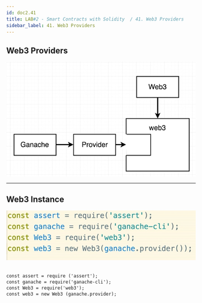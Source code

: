 ```yaml
---
id: doc2.41
title: LAB#2 - Smart Contracts with Solidity  / 41. Web3 Providers
sidebar_label: 41. Web3 Providers
---
```


## Web3 Providers


![alt text](.\assets\Imagem41_1.jpg)


---

## Web3 Instance



![alt text](.\assets\Imagem41_2.jpg)

~~~

const assert = require ('assert');
const ganache = require('ganache-cli');
const Web3 = require('web3');
const web3 = new Web3 (ganache.provider);

~~~


